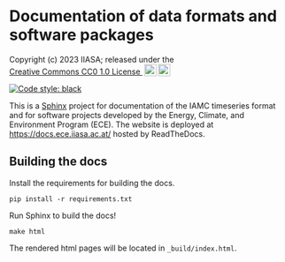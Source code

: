 # Documentation of data formats and software packages 

Copyright (c) 2023 IIASA; released under the
<a href="http://creativecommons.org/publicdomain/zero/1.0?ref=chooser-v1" target="_blank" rel="license noopener noreferrer" style="display:inline-block;">
  Creative Commons CC0 1.0 License
  <img style="height:22px!important;margin-left:3px;vertical-align:text-bottom;" src="https://mirrors.creativecommons.org/presskit/icons/cc.svg?ref=chooser-v1"><img style="height:22px!important;margin-left:3px;vertical-align:text-bottom;" src="https://mirrors.creativecommons.org/presskit/icons/zero.svg?ref=chooser-v1">
</a>

[![Code style: black](https://img.shields.io/badge/code%20style-black-000000.svg)](https://github.com/psf/black)

This is a [Sphinx](http://sphinx-doc.org/) project for documentation of the IAMC timeseries format
and for software projects developed by the Energy, Climate, and Environment Program (ECE).
The website is deployed at https://docs.ece.iiasa.ac.at/ hosted by ReadTheDocs.

## Building the docs

Install the requirements for building the docs.

    pip install -r requirements.txt

Run Sphinx to build the docs!

    make html

The rendered html pages will be located in `_build/index.html`.

